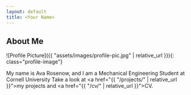 ```yaml
---
layout: default
title: <Your Name>
---
```


## About Me


![Profile Picture]({{ "assets/images/profile-pic.jpg" | relative_url }}){: class="profile-image"}

 
My name is Ava Rosenow, and I am a Mechanical Engineering Student at Cornell University
Take a look at <a href="{{ "/projects/" | relative_url }}">my projects</a> and <a href="{{ "/cv/" | relative_url }}">CV</a>.
